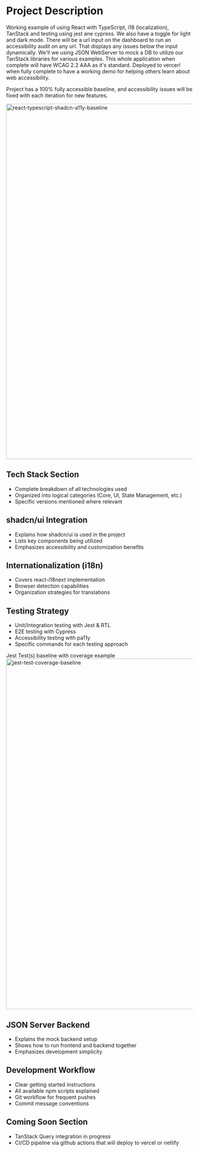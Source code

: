 # Project Description
Working example of using React with TypeScript, i18 (localization), TanStack and testing using jest ane cypress. We also have a toggle for light and dark mode.
There will be a url input on the dashboard to run an accessibility audit on any url. That displays any issues below the input dynamically. 
We'll we using JSON WebServer to mock a DB to utilize our TanStack libraries for various examples. This whole application when complete will have WCAG 2.2 AAA as it's standard. Deployed to vercerl when fully complete to have a working demo for helping others learn about web accessibility.

Project has a 100% fully accessible baseline, and accessibility issues will be fixed with each iteration for new features.

<img width="1506" height="960" alt="react-typescript-shadcn-a11y-baseline" src="https://github.com/user-attachments/assets/dd75f433-c3c2-4632-8d59-8a8135b7efce" />




## **Tech Stack Section**
- Complete breakdown of all technologies used
- Organized into logical categories (Core, UI, State Management, etc.)
- Specific versions mentioned where relevant

## **shadcn/ui Integration**  
- Explains how shadcn/ui is used in the project
- Lists key components being utilized
- Emphasizes accessibility and customization benefits

## **Internationalization (i18n)**
- Covers react-i18next implementation
- Browser detection capabilities
- Organization strategies for translations

## **Testing Strategy**
- Unit/Integration testing with Jest & RTL
- E2E testing with Cypress
- Accessibility testing with pa11y
- Specific commands for each testing approach

Jest Test(s) baseline with coverage example
<img width="959" height="947" alt="jest-test-coverage-baseline" src="https://github.com/user-attachments/assets/4124a9e4-4c1d-44a5-be4b-69e71c72d110" />



## **JSON Server Backend**
- Explains the mock backend setup
- Shows how to run frontend and backend together
- Emphasizes development simplicity

## **Development Workflow**
- Clear getting started instructions
- All available npm scripts explained
- Git workflow for frequent pushes
- Commit message conventions

## **Coming Soon Section**
- TanStack Query integration in progress
- CI/CD pipeline via github actions that will deploy to vercel or netlify
